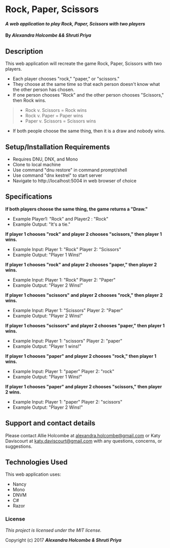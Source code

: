 # Rock, Paper, Scissors

#### _A web application to play Rock, Paper, Scissors with two players_

#### By _**Alexandra Holcombe && Shruti Priya**_

## Description

This web application will recreate the game Rock, Paper, Scissors with two players.
* Each player chooses "rock," "paper," or "scissors."
* They choose at the same time so that each person doesn't know what the other person has chosen.
* If one person chooses "Rock" and the other person chooses "Scissors," then Rock wins.
> * Rock v. Scissors = Rock wins
> * Rock v. Paper = Paper wins
> * Paper v. Scissors = Scissors wins
* If both people choose the same thing, then it is a draw and nobody wins.

## Setup/Installation Requirements

* Requires DNU, DNX, and Mono
* Clone to local machine
* Use command "dnu restore" in command prompt/shell
* Use command "dnx kestrel" to start server
* Navigate to http://localhost:5004 in web browser of choice

## Specifications

**If both players choose the same thing, the game returns a "Draw."**
* Example Player1: "Rock" and  Player2 : "Rock"
* Example Output: "It's a tie."

**If player 1 chooses "rock" and player 2 chooses "scissors," then player 1 wins.**
* Example Input: Player 1: "Rock" Player 2: "Scissors"
* Example Output: "Player 1 Wins!"

**If player 1 chooses "rock" and player 2 chooses "paper," then player 2 wins.**
* Example Input: Player 1: "Rock" Player 2: "Paper"
* Example Output: "Player 2 Wins!"

**If player 1 chooses "scissors" and player 2 chooses "rock," then player 2 wins.**
* Example Input: Player 1: "Scissors" Player 2: "Paper"
* Example Output: "Player 2 Wins!"

**If player 1 chooses "scissors" and player 2 chooses "paper," then player 1 wins.**
* Example Input: Player 1: "scissors" Player 2: "paper"
* Example Output: "Player 1 wins!"

**If player 1 chooses "paper" and player 2 chooses "rock," then player 1 wins.**
* Example Input: Player 1: "paper" Player 2: "rock"
* Example Output: "Player 1 Wins!"

**If player 1 chooses "paper" and player 2 chooses "scissors," then player 2 wins.**
* Example Input: Player 1: "paper" Player 2: "scissors"
* Example Output: "Player 2 Wins!"

## Support and contact details

Please contact Allie Holcombe at alexandra.holcombe@gmail.com or Katy Daviscourt at katy.daviscourt@gmail.com with any questions, concerns, or suggestions.

## Technologies Used

This web application uses:
* Nancy
* Mono
* DNVM
* C#
* Razor

### License

*This project is licensed under the MIT license.*

Copyright (c) 2017 **_Alexandra Holcombe & Shruti Priya_**
